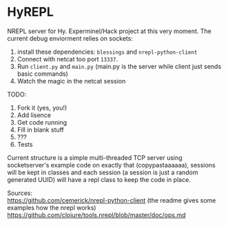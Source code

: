HyREPL
=======

NREPL server for Hy. Experminel/Hack project at this very moment.
The current debug enviorment relies on sockets:

1. install these dependencies: `blessings` and `nrepl-python-client`
2. Connect with netcat too port `13337`.  
3. Run `client.py` and `main.py` (main.py is the server while client just sends basic commands)   
4. Watch the magic in the netcat session  

TODO:
1. Fork it (yes, you!)
2. Add lisence
3. Get code running
4. Fill in blank stuff
5. ???
6. Tests

Current structure is a simple multi-threaded TCP server using socketserver's example code on exactly that (copypastaaaaaa), sessions will be kept in classes and each session (a session is just a random generated UUID) will have a repl class to keep the code in place.

Sources:  
https://github.com/cemerick/nrepl-python-client (the readme gives some examples how the nrepl works)  
https://github.com/clojure/tools.nrepl/blob/master/doc/ops.md   
  
